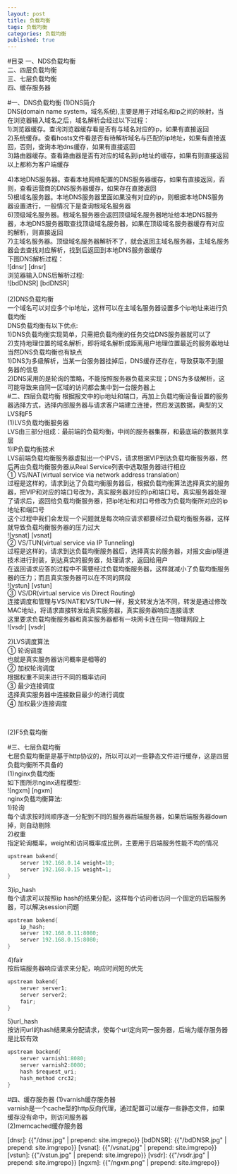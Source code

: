 ```yaml
---
layout: post
title: 负载均衡
tags: 负载均衡
categories: 负载均衡
published: true
---
```


#目录
一、NDS负载均衡</br>
二、四层负载均衡</br>
三、七层负载均衡</br>
四、缓存服务器</br>

#一、DNS负载均衡
(1)DNS简介</br>
DNS(domain name system，域名系统),主要是用于对域名和ip之间的映射，当在浏览器输入域名之后，域名解析会经过以下过程：</br>
1)浏览器缓存。查询浏览器缓存看是否有与域名对应的ip，如果有直接返回</br>
2)系统缓存。查看hosts文件看是否有待解析域名与匹配的ip地址，如果有直接返回，否则，查询本地dns缓存，如果有直接返回</br>
3)路由器缓存。查看路由器是否有对应的域名到ip地址的缓存，如果有则直接返回</br>
以上都称为客户端缓存</br>

4)本地DNS服务器。查看本地网络配置的DNS服务器缓存，如果有直接返回，否则，查看运营商的DNS服务器缓存，如果存在直接返回</br>
5)根域名服务器。本地DNS服务器里面如果没有对应的ip，则根据本地DNS服务器设置进行，一般情况下是查询根域名服务器</br>
6)顶级域名服务器。根域名服务器会返回顶级域名服务器地址给本地DNS服务器，本地DNS服务器取查找顶级域名服务器，如果在顶级域名服务器缓存有对应的解析，则直接返回</br>
7)主域名服务器。顶级域名服务器解析不了，就会返回主域名服务器，主域名服务器会去查找对应解析，找到后返回到本地DNS服务器缓存</br>
下图DNS解析过程：</br>
![dnsr] [dnsr]   </br>
浏览器输入DNS后解析过程:</br>
![bdDNSR] [bdDNSR] </br>
<br>
(2)DNS负载均衡</br>
一个域名可以对应多个ip地址，这样可以在主域名服务器设置多个ip地址来进行负载均衡</br>
DNS负载均衡有以下优点:</br>
1)DNS负载均衡实现简单，只需把负载均衡的任务交给DNS服务器就可以了</br>
2)支持地理位置的域名解析，即将域名解析成距离用户地理位置最近的服务器地址</br>
当然DNS负载均衡也有缺点</br>
1)DNS为多级解析，当某一台服务器挂掉后，DNS缓存还存在，导致获取不到服务器的信息</br>
2)DNS采用的是轮询的策略，不能按照服务器负载来实现；DNS为多级解析，这可能导致来自同一区域的访问都会集中到一台服务器上</br>
#二、四层负载均衡
根据报文中的ip地址和端口，再加上负载均衡设备设置的服务器选择方式，选择内部服务器与请求客户端建立连接，然后发送数据，典型的又LVS和F5</br>
(1)LVS负载均衡服务器</br>
LVS由三部分组成：最前端的负载均衡，中间的服务器集群，和最底端的数据共享层</br>
1)IP负载均衡技术</br>
LVS前端负载均衡服务器虚拟出一个IPVS，请求根据VIP到达负载均衡服务器，然后再由负载均衡服务器从Real Service列表中选取服务器进行相应</br>
① VS/NAT(virtual service via network address translation)</br>
过程是这样的，请求到达了负载均衡服务器后，根据负载均衡算法选择真实的服务器，把VIP和对应的端口号改为，真实服务器对应的ip和端口号。真实服务器处理了请求后，返回给负载均衡服务器，把ip地址和对口号修改为负载均衡所对应的ip地址和端口号</br>
这个过程中我们会发现一个问题就是每次响应请求都要经过负载均衡服务器，这样就导致负载均衡服务器的压力过大</br>
![vsnat] [vsnat] </br>
② VS/TUN(virtual service via IP Tunneling) </br>
过程是这样的，请求到达负载均衡服务器后，选择真实的服务器，对报文由ip隧道技术进行封装，到达真实的服务器，处理请求，返回给用户</br>
在返回请求应答的过程中不需要经过负载均衡服务器，这样就减小了负载均衡服务器的压力；而且真实服务器可以在不同的网段<br>
![vstun] [vstun]  </br>
③ VS/DR(virtual service vis Direct Routing) </br>
连接调度和管理与VS/NAT和VS/TUN一样，报文转发方法不同，转发是通过修改MAC地址，将请求直接转发给真实服务器，真实服务器响应连接请求</br>
这里要求负载均衡服务器和真实服务器都有一块网卡连在同一物理网段上</br>
![vsdr] [vsdr] </br>

2)LVS调度算法</br>
① 轮询调度</br>
也就是真实服务器访问概率是相等的</br>
② 加权轮询调度</br>
根据权重不同来进行不同的概率访问</br>
③ 最少连接调度</br>
选择真实服务器中连接数目最少的进行调度</br>
④ 加权最少连接调度</br>

<br>

(2)F5负载均衡


#三、七层负载均衡</br>
七层负载均衡是是基于http协议的，所以可以对一些静态文件进行缓存，这是四层负载均衡所不具备的</br>
(1)nginx负载均衡</br>
如下图所示nginx进程模型:</br>
![ngxm] [ngxm] </br>
nginx负载均衡算法:</br>
1)轮询</br>
每个请求按时间顺序逐一分配到不同的服务器后端服务器，如果后端服务器down掉，则自动剔除</br>
2)权重</br>
指定轮询概率，weight和访问概率成比例，主要用于后端服务性能不均的情况</br>
~~~java
upstream bakend{
	server 192.168.0.14 weight=10;
	server 192.168.0.15 weight=1;
}
~~~
3)ip_hash</br>
每个请求可以按照ip hash的结果分配，这样每个访问者访问一个固定的后端服务器，可以解决session问题</br>
~~~java
upstream bakend{
	ip_hash;
	server 192.168.0.11:8080;
	server 192.168.0.15:8080;
}

~~~

4)fair</br>
按后端服务器响应请求来分配，响应时间短的优先</br>
~~~java
upstream bakend{
	server server1;
	server server2;
	fair;
}
~~~
5)url_hash</br>
按访问url的hash结果来分配请求，使每个url定向同一服务器，后端为缓存服务器是比较有效</br>
~~~java
upstream backend{
	server varnish1:8080;
	server varnish2:8080;
	hash $request_uri;
	hash_method crc32;
}
~~~


#四、缓存服务器
(1)varnish缓存服务器</br>
varnish是一个cache型的http反向代理，通过配置可以缓存一些静态文件，如果缓存没有命中，则访问服务器</br>
(2)memcached缓存服务器</br>



[dnsr]: {{"/dnsr.jpg" | prepend: site.imgrepo}}
[bdDNSR]: {{"/bdDNSR.jpg" | prepend: site.imgrepo}}
[vsnat]: {{"/vsnat.jpg" | prepend: site.imgrepo}}
[vstun]: {{"/vstun.jpg" | prepend: site.imgrepo}}
[vsdr]: {{"/vsdr.jpg" | prepend: site.imgrepo}}
[ngxm]: {{"/ngxm.png" | prepend: site.imgrepo}}










